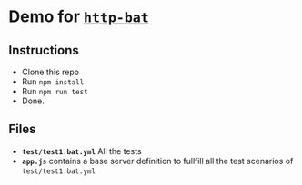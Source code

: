 # Demo for [`http-bat`](https://github.com/mulesoft-labs/http-bat)

## Instructions
 - Clone this repo  
 - Run `npm install`  
 - Run `npm run test`  
 - Done.  

## Files
 - **`test/test1.bat.yml`** All the tests
 - **`app.js`** contains a base server definition to fullfill all the test scenarios of `test/test1.bat.yml`